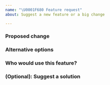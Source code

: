 ```yaml
---
name: "\U0001F680 Feature request"
about: Suggest a new feature or a big change

---
```

<!-- Thank you for contributing. These HTML commments will not render in the issue, but you can delete them once you've read them if you prefer! -->

### Proposed change
<!-- Use this section to describe the feature you'd like to be added. -->


### Alternative options
<!-- Use this section to describe alternative options and why you've decided on the proposed feature above. -->


### Who would use this feature?
<!-- Describe who would benefit from using this feature. -->


### (Optional): Suggest a solution
<!-- Describe what you think needs to be done. Doing that is an excellent first step to get the feature implemented. -->
